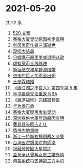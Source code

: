 # 2021-05-20

共 22 条

<!-- BEGIN -->
<!-- 最后更新时间 Thu May 20 2021 22:06:24 GMT+0800 (China Standard Time) -->

1. [520 文案](https://www.zhihu.com/search?q=520文案)
2. [赛格大厦晃动原因初步查明](https://www.zhihu.com/search?q=赛格大厦)
3. [剑风传奇作者三浦逝世](https://www.zhihu.com/search?q=剑风传奇)
4. [窥探大结局](https://www.zhihu.com/search?q=窥探)
5. [日媒曝石原里美或退圈从政](https://www.zhihu.com/search?q=石原里美)
6. [虚拟货币全线暴跌](https://www.zhihu.com/search?q=币圈崩盘)
7. [新垣结衣和星野源结婚](https://www.zhihu.com/search?q=新垣结衣结婚)
8. [进击的巨人加页全出炉](https://www.zhihu.com/search?q=进击的巨人)
9. [王彦霖结婚](https://www.zhihu.com/search?q=王彦霖)
10. [《画江湖之不良人》第四季第 5 集](https://www.zhihu.com/search?q=画江湖之不良人第四季)
11. [林书豪谈无法重返 NBA](https://www.zhihu.com/search?q=林书豪)
12. [《魔道祖师》完结篇预告](https://www.zhihu.com/search?q=魔道祖师)
13. [华为发布会](https://www.zhihu.com/search?q=华为发布会)
14. [赛格大厦疑再发生晃动](https://www.zhihu.com/search?q=赛格大厦)
15. [深圳赛格大厦晃动原因查明](https://www.zhihu.com/search?q=赛格大厦)
16. [曹县县长回应走红](https://www.zhihu.com/search?q=曹县)
17. [情书内地重映](https://www.zhihu.com/search?q=电影情书)
18. [浙江一特斯拉撞倒两名交警](https://www.zhihu.com/search?q=特斯拉)
19. [台湾医院爆发院内感染](https://www.zhihu.com/search?q=台湾疫情)
20. [祝融号传回火星照片](https://www.zhihu.com/search?q=祝融号火星照片)
21. [盖茨承认曾与女员工婚外情](https://www.zhihu.com/search?q=比尔盖茨)
22. [鸿蒙系统将支持第三方手机](https://www.zhihu.com/search?q=鸿蒙系统)

<!-- END -->
